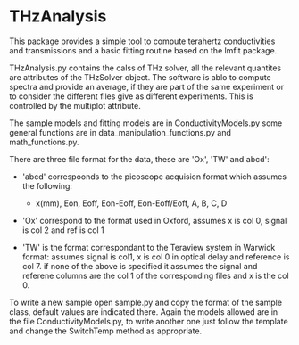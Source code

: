 # THzAnalysis



This package provides a simple tool to compute terahertz conductivities and transmissions and a basic fitting routine based on the lmfit package.

THzAnalysis.py contains the calss of THz solver, all the relevant quantites are attributes of the THzSolver object. The software is ablo to compute spectra and provide an average, if they are part of the same experiment or to consider the different files give as different experiments. This is controlled by the multiplot attribute.

The sample models and fitting models are in ConductivityModels.py some general functions are in data_manipulation_functions.py and math_functions.py.

There are three file format for the data, these are 'Ox', 'TW' and'abcd':

* 'abcd' correspoonds to the picoscope acquision format which assumes the following:
   
  * x(mm), Eon, Eoff, Eon-Eoff, Eon-Eoff/Eoff, A, B, C, D 
  
* 'Ox' correspond to the format used in Oxford, assumes x is col 0, signal is col 2 and ref is col 1

* 'TW' is the format correspondant to the Teraview system in Warwick format: assumes signal is col1, x is col 0 in optical delay and reference is col 7. if none of the above is specified it assumes the signal and referene columns are the col 1 of the corresponding files and x is the col 0.

To write a new sample open sample.py and copy the format of the sample class, default values are indicated there. Again the models allowed are in the file ConductivityModels.py, to write another one just follow the template and change the SwitchTemp method as appropriate.
